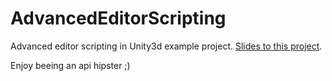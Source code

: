 AdvancedEditorScripting
=======================

Advanced editor scripting in Unity3d example project. [Slides to this project](http://daddelbox.com/slides/advancedEditorScripting.html).

Enjoy beeing an api hipster ;)
